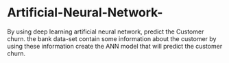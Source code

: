# Artificial-Neural-Network-
By using deep learning artificial neural network, predict the Customer churn. the bank data-set contain some information about the customer by using these information create the ANN model that will predict the customer churn.
